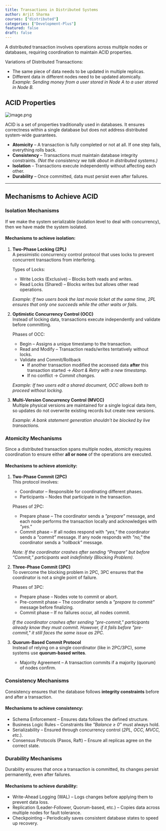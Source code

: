 ```yaml
---
title: Transactions in Distributed Systems
author: Arjit Sharma
courses: ["distributed"]
categories: ["Development-Plus"]
featured: false
draft: false
---
```


A distributed transaction involves operations across multiple nodes or databases, requiring coordination to maintain ACID properties.

Variations of Distributed Transactions:
- The same piece of data needs to be updated in multiple replicas.
- Different data in different nodes need to be updated atomically.  
  *Example: Sending money from a user stored in Node A to a user stored in Node B.*

## ACID Properties

![image.png](https://res.cloudinary.com/dwa6rcttw/image/upload/v1742841305/image_1_tnhlrt.png)

ACID is a set of properties traditionally used in databases. It ensures correctness within a single database but does not address distributed system-wide guarantees.

- **Atomicity** – A transaction is fully completed or not at all. If one step fails, everything rolls back.
- **Consistency** – Transactions must maintain database integrity constraints. *(Not the consistency we talk about in distributed systems.)*
- **Isolation** – Transactions execute independently without affecting each other.
- **Durability** – Once committed, data must persist even after failures.

---

## Mechanisms to Achieve ACID

### Isolation Mechanisms

If we make the system serializable (isolation level to deal with concurrency), then we have made the system isolated.

#### Mechanisms to achieve isolation:

1. **Two-Phase Locking (2PL)**  
   A pessimistic concurrency control protocol that uses locks to prevent concurrent transactions from interfering.  

   Types of Locks:
   - Write Locks (Exclusive) – Blocks both reads and writes.
   - Read Locks (Shared) – Blocks writes but allows other read operations.

   *Example: If two users book the last movie ticket at the same time, 2PL ensures that only one succeeds while the other waits or fails.*

2. **Optimistic Concurrency Control (OCC)**  
   Instead of locking data, transactions execute independently and validate before committing.

   Phases of OCC:
   - Begin – Assigns a unique timestamp to the transaction.
   - Read and Modify – Transaction reads/writes tentatively without locks.
   - Validate and Commit/Rollback 
     - If another transaction modified the accessed data **after** this transaction started → *Abort & Retry with a new timestamp.*  
     - If no conflict → *Commit changes.*

   *Example: If two users edit a shared document, OCC allows both to proceed without locking.*

3. **Multi-Version Concurrency Control (MVCC)**  
   Multiple physical versions are maintained for a single logical data item, so updates do not overwrite existing records but create new versions.

   *Example: A bank statement generation shouldn't be blocked by live transactions.*

### Atomicity Mechanisms

Since a distributed transaction spans multiple nodes, atomicity requires coordination to ensure either **all or none** of the operations are executed.

#### Mechanisms to achieve atomicity:

1. **Two-Phase Commit (2PC)**  
   This protocol involves:
   - Coordinator – Responsible for coordinating different phases.
   - Participants – Nodes that participate in the transaction.

   Phases of 2PC:
   - Prepare phase – The coordinator sends a *"prepare"* message, and each node performs the transaction locally and acknowledges with *"yes."*
   - Commit phase – If all nodes respond with *"yes,"* the coordinator sends a *"commit"* message. If any node responds with *"no,"* the coordinator sends a *"rollback"* message.

   *Note: If the coordinator crashes after sending “Prepare” but before “Commit,” participants wait indefinitely (Blocking Problem).*

2. **Three-Phase Commit (3PC)**  
   To overcome the blocking problem in 2PC, 3PC ensures that the coordinator is not a single point of failure.

   Phases of 3PC:
   - Prepare phase – Nodes vote to commit or abort.
   - Pre-commit phase – The coordinator sends a *"prepare to commit"* message before finalizing.
   - Commit phase – If no failures occur, all nodes commit.

   *If the coordinator crashes after sending "pre-commit," participants already know they must commit. However, if it fails before "pre-commit," it still faces the same issue as 2PC.*

3. **Quorum-Based Commit Protocol**  
   Instead of relying on a single coordinator (like in 2PC/3PC), some systems use **quorum-based writes**.

   - Majority Agreement – A transaction commits if a majority (quorum) of nodes confirm.

### Consistency Mechanisms

Consistency ensures that the database follows **integrity constraints** before and after a transaction.

#### Mechanisms to achieve consistency:

- Schema Enforcement – Ensures data follows the defined structure.
- Business Logic Rules – Constraints like *"Balance ≥ 0"* must always hold.
- Serializability – Ensured through concurrency control (*2PL, OCC, MVCC, etc.*).
- Consensus Protocols (Paxos, Raft) – Ensure all replicas agree on the correct state.

### Durability Mechanisms

Durability ensures that once a transaction is committed, its changes persist permanently, even after failures.

#### Mechanisms to achieve durability:

- Write-Ahead Logging (WAL) – Logs changes before applying them to prevent data loss.
- Replication (Leader-Follower, Quorum-based, etc.) – Copies data across multiple nodes for fault tolerance.
- Checkpointing – Periodically saves consistent database states to speed up recovery.
